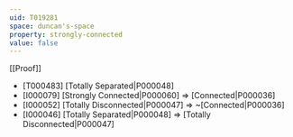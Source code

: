 ```yaml
---
uid: T019281
space: duncan's-space
property: strongly-connected
value: false
---
```

[[Proof]]

* [T000483] [Totally Separated|P000048]
* [I000079] [Strongly Connected|P000060] => [Connected|P000036]
* [I000052] [Totally Disconnected|P000047] => ~[Connected|P000036]
* [I000046] [Totally Separated|P000048] => [Totally Disconnected|P000047]

